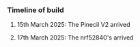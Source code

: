 ### Timeline of build
1. 15th March 2025: The Pinecil V2 arrived
    
2. 17th March 2025: The nrf52840's arrived
